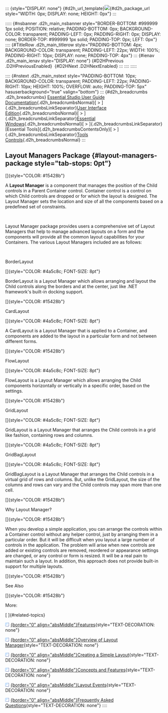 ::: {style="DISPLAY: none"}
[](ms-xhelp:///?Id=d2h_url_template){#d2h_url_template}![](!package_url!){#d2h_package_url style="WIDTH: 0px; DISPLAY: none; HEIGHT: 0px"}
:::

::::: {#nsbanner .d2h_main_nsbanner style="BORDER-BOTTOM: #999999 1px solid; POSITION: relative; PADDING-BOTTOM: 0px; BACKGROUND-COLOR: transparent; PADDING-LEFT: 0px; PADDING-RIGHT: 0px; DISPLAY: none; BORDER-TOP: #999999 1px solid; PADDING-TOP: 0px; LEFT: 0px"}
:::: {#TitleRow .d2h_main_titlerow style="PADDING-BOTTOM: 4px; BACKGROUND-COLOR: transparent; PADDING-LEFT: 22px; WIDTH: 100%; PADDING-RIGHT: 10px; DISPLAY: none; PADDING-TOP: 4px"}
::: {#ienav .d2h_main_ienav style="DISPLAY: none"}
[](ms-xhelp:///?Id=4d95cf41-2ac9-41f3-adcd-90ae33646dc8){#D2HPrevious .D2HPreviousEnabled}  [](ms-xhelp:///?Id=4c13a876-f22d-46ba-9eef-94e5014a9758){#D2HNext .D2HNextEnabled}
:::
::::
:::::

:::: {#nstext .d2h_main_nstext style="PADDING-BOTTOM: 10px; BACKGROUND-COLOR: transparent; PADDING-LEFT: 22px; PADDING-RIGHT: 10px; HEIGHT: 100%; OVERFLOW: auto; PADDING-TOP: 5px" hasuserbackground="true" valign="bottom"}
::: {#d2h_breadcrumbs .d2h_breadcrumbs}
[Essential Studio User Guide Documentation](ms-xhelp:///?Id=12457748-09e3-4d74-a240-8e049cedf030){.d2h_breadcrumbsNormal}[ \> ]{.d2h_breadcrumbsLinkSeparator}[User Interface Edition](ms-xhelp:///?Id=c29296b7-531c-413b-a0ec-488ca1f7f669){.d2h_breadcrumbsNormal}[ \> ]{.d2h_breadcrumbsLinkSeparator}[Essential Windows](ms-xhelp:///?Id=e60759d8-47a4-4570-9d7a-16a68d63f2ea){.d2h_breadcrumbsNormal}[ \> ]{.d2h_breadcrumbsLinkSeparator}[Essential Tools]{.d2h_breadcrumbsContentsOnly}[ \> ]{.d2h_breadcrumbsLinkSeparator}[Tools Controls](ms-xhelp:///?Id=13c3c4f4-9d16-4b69-93f2-7e98eec67452){.d2h_breadcrumbsNormal}
:::

## Layout Managers Package {#layout-managers-package style="tab-stops: 0pt"}

[]{style="COLOR: #15428b"} 

A **Layout Manager** is a component that manages the position of the Child controls in a Parent Container control. Container control is a control on which Child controls are dropped or for which the layout is designed. The Layout Manager sets the location and size of all the components based on a predefined set of constraints.

 

Layout Manager package provides users a comprehensive set of Layout Managers that help to manage advanced layouts on a form and the components will provide all the common layout capabilities for your Containers. The various Layout Managers included are as follows:

 

BorderLayout

[]{style="COLOR: #4a5c8c; FONT-SIZE: 8pt"} 

BorderLayout is a Layout Manager which allows arranging and layout the Child controls along the borders and at the center, just like .NET framework\'s built-in docking support.

[]{style="COLOR: #15428b"} 

CardLayout

[]{style="COLOR: #4a5c8c; FONT-SIZE: 8pt"} 

A CardLayout is a Layout Manager that is applied to a Container, and components are added to the layout in a particular form and not between different forms.

[]{style="COLOR: #15428b"} 

FlowLayout

[]{style="COLOR: #4a5c8c; FONT-SIZE: 8pt"} 

FlowLayout is a Layout Manager which allows arranging the Child components horizontally or vertically in a specific order, based on the settings.

[]{style="COLOR: #15428b"} 

GridLayout

[]{style="COLOR: #4a5c8c; FONT-SIZE: 8pt"} 

GridLayout is a Layout Manager that arranges the Child controls in a grid like fashion, containing rows and columns.

[]{style="COLOR: #4a5c8c; FONT-SIZE: 8pt"} 

GridBagLayout

[]{style="COLOR: #4a5c8c; FONT-SIZE: 8pt"} 

GridBagLayout is a Layout Manager that arranges the Child controls in a virtual grid of rows and columns. But, unlike the GridLayout, the size of the columns and rows can vary and the Child controls may span more than one cell.

[]{style="COLOR: #15428b"} 

Why Layout Manager?

[]{style="COLOR: #15428b"} 

When you develop a simple application, you can arrange the controls within a Container control without any helper control, just by arranging them in a particular order. But it will be difficult when you layout a large number of controls in the application. The problem will arise when new controls are added or existing controls are removed, reordered or appearance settings are changed, or any control or form is resized. It will be a real pain to maintain such a layout. In addition, this approach does not provide built-in support for multiple layouts.

[]{style="COLOR: #15428b"} 

See Also

[]{style="COLOR: #15428b"} 

More:

[ ]{#related-topics}

[![](button.gif){border="0" align="absMiddle"}Features](ms-xhelp:///?Id=4c13a876-f22d-46ba-9eef-94e5014a9758){style="TEXT-DECORATION: none"}

[![](button.gif){border="0" align="absMiddle"}Overview of Layout Manager](ms-xhelp:///?Id=9818f668-fa0d-472d-9bd2-e8363f28799d){style="TEXT-DECORATION: none"}

[![](button.gif){border="0" align="absMiddle"}Creating a Simple Layout](ms-xhelp:///?Id=631bcf33-4104-4a02-a65a-5133e095b6dd){style="TEXT-DECORATION: none"}

[![](button.gif){border="0" align="absMiddle"}Concepts and Features](ms-xhelp:///?Id=4e1d676c-3744-4a08-a8c8-aa3dc5249b75){style="TEXT-DECORATION: none"}

[![](button.gif){border="0" align="absMiddle"}Layout Events](ms-xhelp:///?Id=c9033814-0688-467d-9834-5eb8186038ae){style="TEXT-DECORATION: none"}

[![](button.gif){border="0" align="absMiddle"}Frequently Asked Questions](ms-xhelp:///?Id=d0c423b0-fbf6-4d7b-955a-14b86c0dccac){style="TEXT-DECORATION: none"}
::::
